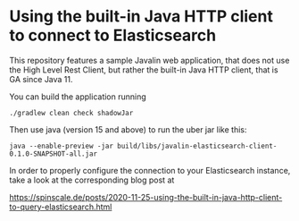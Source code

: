 # Using the built-in Java HTTP client to connect to Elasticsearch

This repository features a sample Javalin web application, that does not use
the High Level Rest Client, but rather the built-in Java HTTP client, that is
GA since Java 11.

You can build the application running

```
./gradlew clean check shadowJar
```

Then use java (version 15 and above) to run the uber jar like this:

```
java --enable-preview -jar build/libs/javalin-elasticsearch-client-0.1.0-SNAPSHOT-all.jar
```

In order to properly configure the connection to your Elasticsearch instance,
take a look at the corresponding blog post at

https://spinscale.de/posts/2020-11-25-using-the-built-in-java-http-client-to-query-elasticsearch.html

